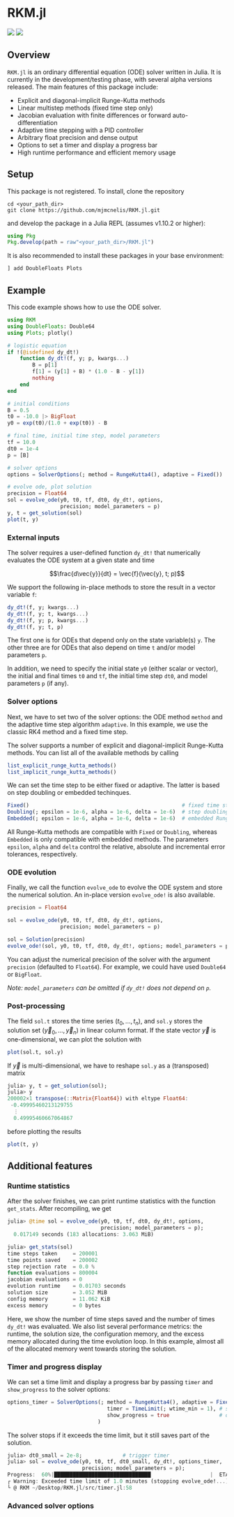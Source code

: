 # RKM.jl

[![](https://img.shields.io/badge/docs-stable-blue.svg)](https://mjmcnelis.github.io/RKM.jl/stable)
[![](https://img.shields.io/badge/docs-dev-blue.svg)](https://mjmcnelis.github.io/RKM.jl/dev)

## Overview
`RKM.jl` is an ordinary differential equation (ODE) solver written in Julia. It is currently in the development/testing phase, with several alpha versions released. The main features of this package include:

- Explicit and diagonal-implicit Runge-Kutta methods
- Linear multistep methods (fixed time step only)
- Jacobian evaluation with finite differences or forward auto-differentiation
- Adaptive time stepping with a PID controller
- Arbitrary float precision and dense output
- Options to set a timer and display a progress bar
- High runtime performance and efficient memory usage


## Setup
This package is not registered. To install, clone the repository

    cd <your_path_dir>
    git clone https://github.com/mjmcnelis/RKM.jl.git

and develop the package in a Julia REPL (assumes v1.10.2 or higher):
```julia
using Pkg
Pkg.develop(path = raw"<your_path_dir>/RKM.jl")
```

It is also recommended to install these packages in your base environment:
```julia
] add DoubleFloats Plots
```

## Example
This code example shows how to use the ODE solver.
```julia
using RKM
using DoubleFloats: Double64
using Plots; plotly()

# logistic equation
if !(@isdefined dy_dt!)
    function dy_dt!(f, y; p, kwargs...)
        B = p[1]
        f[1] = (y[1] + B) * (1.0 - B - y[1])
        nothing
    end
end

# initial conditions
B = 0.5
t0 = -10.0 |> BigFloat
y0 = exp(t0)/(1.0 + exp(t0)) - B

# final time, initial time step, model parameters
tf = 10.0
dt0 = 1e-4
p = [B]

# solver options
options = SolverOptions(; method = RungeKutta4(), adaptive = Fixed())

# evolve ode, plot solution
precision = Float64
sol = evolve_ode(y0, t0, tf, dt0, dy_dt!, options,
                 precision; model_parameters = p)
y, t = get_solution(sol)
plot(t, y)
```
### External inputs
The solver requires a user-defined function `dy_dt!` that numerically evaluates the ODE system at a given state and time
```math
\frac{d\vec{y}}{dt} = \vec{f}(\vec{y}, t; p)
```
We support the following in-place methods to store the result in a vector variable `f`:
```julia
dy_dt!(f, y; kwargs...)
dy_dt!(f, y; t, kwargs...)
dy_dt!(f, y; p, kwargs...)
dy_dt!(f, y; t, p)
```
The first one is for ODEs that depend only on the state variable(s) `y`. The other three are for ODEs that also depend on time `t` and/or model parameters `p`.

In addition, we need to specify the initial state `y0` (either scalar or vector), the initial and final times `t0` and `tf`, the initial time step `dt0`, and model parameters `p` (if any).

### Solver options
Next, we have to set two of the solver options: the ODE method `method` and the adaptive time step algorithm `adaptive`. In this example, we use the classic RK4 method and a fixed time step.

The solver supports a number of explicit and diagonal-implicit Runge-Kutta methods. You can list all of the available methods by calling
```julia
list_explicit_runge_kutta_methods()
list_implicit_runge_kutta_methods()
```
We can set the time step to be either fixed or adaptive. The latter is based on step doubling or embedded techinques.
```julia
Fixed()                                                 # fixed time step
Doubling(; epsilon = 1e-6, alpha = 1e-6, delta = 1e-6)  # step doubling
Embedded(; epsilon = 1e-6, alpha = 1e-6, delta = 1e-6)  # embedded Runge-Kutta
```
All Runge-Kutta methods are compatible with `Fixed` or `Doubling`, whereas `Embedded` is only compatible with embedded methods. The parameters `epsilon`, `alpha` and `delta` control the relative, absolute and incremental error tolerances, respectively.

### ODE evolution
Finally, we call the function `evolve_ode` to evolve the ODE system and store the numerical solution. An in-place version `evolve_ode!` is also available.
```julia
precision = Float64

sol = evolve_ode(y0, t0, tf, dt0, dy_dt!, options,
                 precision; model_parameters = p)

sol = Solution(precision)
evolve_ode!(sol, y0, t0, tf, dt0, dy_dt!, options; model_parameters = p)
```
You can adjust the numerical precision of the solver with the argument `precision` (defaulted to `Float64`). For example, we could have used `Double64` or `BigFloat`.

*Note: `model_parameters` can be omitted if `dy_dt!` does not depend on `p`.*

### Post-processing
The field `sol.t` stores the time series ($t_0, ..., t_n$), and `sol.y` stores the solution set ($\vec{y}_0, ..., \vec{y}_n$) in linear column format. If the state vector $\vec{y}$ is one-dimensional, we can plot the solution with
```julia
plot(sol.t, sol.y)
```
If $\vec{y}$ is multi-dimensional, we have to reshape `sol.y` as a (transposed) matrix
```julia
julia> y, t = get_solution(sol);
julia> y
200002×1 transpose(::Matrix{Float64}) with eltype Float64:
 -0.49995460213129755
  ⋮
  0.49995460667064867
```
before plotting the results
```julia
plot(t, y)
```

## Additional features

### Runtime statistics

After the solver finishes, we can print runtime statistics with the function `get_stats`. After recompiling, we get
```julia
julia> @time sol = evolve_ode(y0, t0, tf, dt0, dy_dt!, options,
                              precision; model_parameters = p);
  0.017149 seconds (183 allocations: 3.063 MiB)

julia> get_stats(sol)
time steps taken     = 200001
time points saved    = 200002
step rejection rate  = 0.0 %
function evaluations = 800004
jacobian evaluations = 0
evolution runtime    = 0.01703 seconds
solution size        = 3.052 MiB
config memory        = 11.062 KiB
excess memory        = 0 bytes
```
Here, we show the number of time steps saved and the number of times `dy_dt!` was evaluated. We also list several performance metrics: the runtime, the solution size, the configuration memory, and the excess memory allocated during the time evolution loop. In this example, almost all of the allocated memory went towards storing the solution.

### Timer and progress display

We can set a time limit and display a progress bar by passing `timer` and `show_progress` to the solver options:
```julia
options_timer = SolverOptions(; method = RungeKutta4(), adaptive = Fixed(),
                                timer = TimeLimit(; wtime_min = 1), # set timer to 1 minute
                                show_progress = true                # display progress
                             )
```
The solver stops if it exceeds the time limit, but it still saves part of the solution.
```julia
julia> dt0_small = 2e-8;             # trigger timer
julia> sol = evolve_ode(y0, t0, tf, dt0_small, dy_dt!, options_timer,
                        precision; model_parameters = p);
Progress:  60%|███████████████████████████████                   |  ETA: 0:00:40 ( 1.00  s/it)
┌ Warning: Exceeded time limit of 1.0 minutes (stopping evolve_ode!...)
└ @ RKM ~/Desktop/RKM.jl/src/timer.jl:58
```

### Advanced solver options
